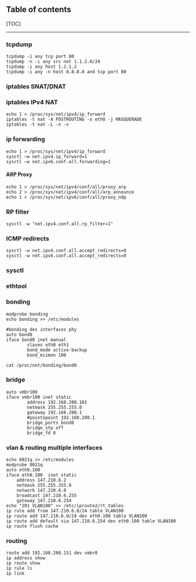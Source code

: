 ## Table of contents

[TOC]

****************************************

### tcpdump
    tcpdump -i any tcp port 80
    tcpdump -n -i any src net 1.1.2.0/24
    tcpdump -i any host 1.2.1.2
    tcpdump -i any -n host 8.8.8.8 and tcp port 80
    
### iptables SNAT/DNAT
    
### iptables IPv4 NAT
    echo 1 > /proc/sys/net/ipv4/ip_forward
    iptables -t nat -A POSTROUTING -o eth0 -j MASQUERADE
    iptables -t nat -L -n -v

### ip forwarding
    echo 1 > /proc/sys/net/ipv4/ip_forward
    sysctl –w net.ipv4.ip_forward=1
    sysctl –w net.ipv6.conf.all.forwarding=1
    
#### ARP Proxy
    echo 1 > /proc/sys/net/ipv4/conf/all/proxy_arp
    echo 2 > /proc/sys/net/ipv4/conf/all/arp_announce
    echo 1 > /proc/sys/net/ipv6/conf/all/proxy_ndp

### RP filter
    sysctl -w "net.ipv4.conf.all.rp_filter=1"
    
[Cisco Press Reverse Path Filtering]:(http://www.ciscopress.com/articles/article.asp?p=1725270)

### ICMP redirects
    sysctl -w net.ipv4.conf.all.accept_redirects=0
    sysctl -w net.ipv6.conf.all.accept_redirects=0

[Cisco Press ICMP redirects]:(http://www.cisco.com/c/en/us/support/docs/ip/routing-information-protocol-rip/13714-43.html)

### sysctl

### ethtool

### bonding
    modprobe bonding
    echo bonding >> /etc/modules

    #bonding des interfaces phy
    auto bond0
    iface bond0 inet manual
            slaves eth0 eth1
            bond_mode active-backup
            bond_miimon 100
            
    cat /proc/net/bonding/bond0

### bridge
    auto vmbr100
    iface vmbr100 inet static
            address 192.168.200.101
            netmask 255.255.255.0
            gateway 192.168.200.1
            #pointopoint 192.168.200.1
            bridge_ports bond0
            bridge_stp off
            bridge_fd 0

### vlan & routing multiple interfaces
    echo 8021q >> /etc/modules
    modprobe 8021q
    auto eth0.100
    iface eth0.100  inet static
        address 147.210.6.2
        netmask 255.255.255.0
        network 147.210.6.0
        broadcast 147.210.6.255
        gateway 147.210.6.254
    echo "201 VLAN100" >> /etc/iproute2/rt_tables
    ip rule add from 147.210.6.0/24 table VLAN100
    ip route add 147.210.6.0/24 dev eth0.100 table VLAN100
    ip route add default via 147.210.6.254 dev eth0.100 table VLAN100
    ip route flush cache

[See more]:(http://lartc.org/howto/)

### routing
    route add 192.168.200.151 dev vmbr0
    ip address show
    ip route show
    ip rule ls
    ip link
